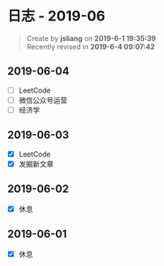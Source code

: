 日志 - 2019-06
===

> Create by **jsliang** on **2019-6-1 19:35:39**  
> Recently revised in **2019-6-4 09:07:42**

## 2019-06-04

* [ ] LeetCode
* [ ] 微信公众号运营
* [ ] 经济学

## 2019-06-03

* [x] LeetCode
* [x] 发掘新文章

## 2019-06-02

* [x] 休息

## 2019-06-01

* [x] 休息